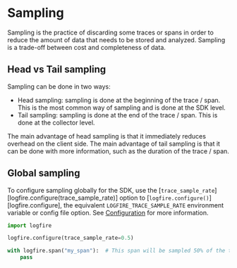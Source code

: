 # Sampling

Sampling is the practice of discarding some traces or spans in order to reduce the amount of data that needs to be stored and analyzed. Sampling is a trade-off between cost and completeness of data.

## Head vs Tail sampling

Sampling can be done in two ways:

- Head sampling: sampling is done at the beginning of the trace / span. This is the most common way of sampling and is done at the SDK level.
- Tail sampling: sampling is done at the end of the trace / span. This is done at the collector level.

The main advantage of head sampling is that it immediately reduces overhead on the client side.
The main advantage of tail sampling is that it can be done with more information, such as the duration of the trace / span.

## Global sampling

To configure sampling globally for the SDK, use the [`trace_sample_rate`][logfire.configure(trace_sample_rate)]
option to [`logfire.configure()`][logfire.configure], the equivalent `LOGFIRE_TRACE_SAMPLE_RATE` environment variable
or config file option. See [Configuration](configuration.md) for more information.

```python
import logfire

logfire.configure(trace_sample_rate=0.5)

with logfire.span("my_span"):  # This span will be sampled 50% of the time
    pass
```

<!-- ## Fine grained sampling

You can tweak sampling on a per module or per code block basis using
[`logfire.with_trace_sample_rate()`][logfire.Logfire.with_trace_sample_rate].

```python
import logfire

sampled = logfire.with_trace_sample_rate(0.5)

with sampled.span("outer"):  # This span will be sampled 50% of the time
    # `with sampled.with_trace_sample_rate(0.1).span("inner")` would also work
    with logfire.with_trace_sample_rate(0.1).span("inner"):  # This span will be sampled 10% of the time
        pass
``` -->
